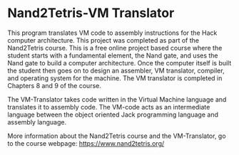 # Nand2Tetris-VM Translator

This program translates VM code to assembly instructions for the Hack computer architecture. This project was completed as part of the Nand2Tetris course. This is a free online project based course where the student starts with a fundamental element, the Nand gate, and uses the Nand gate to build a computer architecture. Once the computer itself is built the student then goes on to design an assembler, VM translator, compiler, and operating system for the machine. The VM translator is completed in Chapters 8 and 9 of the course. 

The VM-Translator takes code written in the Virtual Machine language and translates it to assembly code. The VM-code acts as an intermediate language between the object oriented Jack programming language and assembly language. 

More information about the Nand2Tetris course and the VM-Translator, go to the course webpage: https://www.nand2tetris.org/
